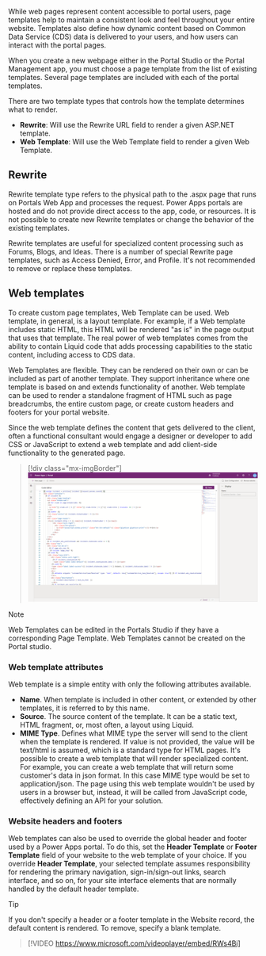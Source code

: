 While web pages represent content accessible to portal users, page templates help to maintain a consistent look and feel throughout your entire website. Templates also define how dynamic content based on Common Data Service (CDS) data is delivered to your users, and how users can interact with the portal pages. 

When you create a new webpage either in the Portal Studio or the Portal Management app, you must choose a page template from the list of existing templates. Several page templates are included with each of the portal templates. 

There are two template types that controls how the template determines what to render.

- **Rewrite**: Will use the Rewrite URL field to render a given ASP.NET template.
- **Web Template**: Will use the Web Template field to render a given Web Template.

## Rewrite

Rewrite template type refers to the physical path to the .aspx page that runs on Portals Web App and processes the request. Power Apps portals are hosted and do not provide direct access to the app, code, or resources. It is not possible to create new Rewrite templates or change the behavior of the existing templates.

Rewrite templates are useful for specialized content processing such as Forums, Blogs, and Ideas. There is a number of special Rewrite page templates, such as Access Denied, Error, and Profile. It's not recommended to remove or replace these templates.

## Web templates

To create custom page templates, Web Template can be used. Web template, in general, is a layout template. For example, if a Web template includes static HTML, this HTML will be rendered "as is" in the page output that uses that template. The real power of web templates comes from the ability to contain Liquid code that adds processing capabilities to the static content, including access to CDS data.

Web Templates are flexible. They can be rendered on their own or can be included as part of another template. They support inheritance where one template is based on and extends functionality of another. Web template can be used to render a standalone fragment of HTML such as page breadcrumbs, the entire custom page, or create custom headers and footers for your portal website.

Since the web template defines the content that gets delivered to the client, often a functional consultant would engage a designer or developer to add CSS or JavaScript to extend a web template and add client-side functionality to the generated page.

> [!div class="mx-imgBorder"]
> [![Web Templates](../media/4-web-templates-ss.png)](../media/4-web-templates-ss.png#lightbox)

> [!NOTE] 
> Web Templates can be edited in the Portals Studio if they have a corresponding Page Template.  Web Templates cannot be created on the Portal studio. 

### Web template attributes

Web template is a simple entity with only the following attributes available.

- **Name**. When template is included in other content, or extended by other templates, it is referred to by this name.
- **Source**. The source content of the template. It can be a static text, HTML fragment, or, most often, a layout using Liquid.
- **MIME Type**. Defines what MIME type the server will send to the client when the template is rendered. If value is not provided, the value will be text/html is assumed, which is a standard type for HTML pages. It's possible to create a web template that will render specialized content. For example, you can create a web template that will return some customer's data in json format. In this case MIME type would be set to application/json. The page using this web template wouldn't be used by users in a browser but, instead, it will be called from JavaScript code, effectively defining an API for your solution.

### Website headers and footers

Web templates can also be used to override the global header and footer used by a Power Apps portal. To do this, set the **Header Template** or **Footer Template** field of your website to the web template of your choice. If you override **Header Template**, your selected template assumes responsibility for rendering the primary navigation, sign-in/sign-out links, search interface, and so on, for your site interface elements that are normally handled by the default header template.

> [!TIP]
> If you don't specify a header or a footer template in the Website record, the default content is rendered. To remove, specify a blank template.

> [!VIDEO https://www.microsoft.com/videoplayer/embed/RWs4Bi]
